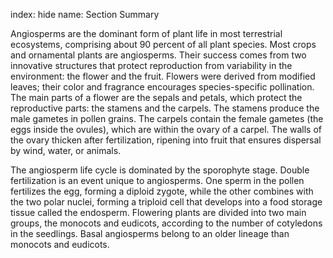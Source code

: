index: hide
name: Section Summary

Angiosperms are the dominant form of plant life in most terrestrial ecosystems, comprising about 90 percent of all plant species. Most crops and ornamental plants are angiosperms. Their success comes from two innovative structures that protect reproduction from variability in the environment: the flower and the fruit. Flowers were derived from modified leaves; their color and fragrance encourages species-specific pollination. The main parts of a flower are the sepals and petals, which protect the reproductive parts: the stamens and the carpels. The stamens produce the male gametes in pollen grains. The carpels contain the female gametes (the eggs inside the ovules), which are within the ovary of a carpel. The walls of the ovary thicken after fertilization, ripening into fruit that ensures dispersal by wind, water, or animals.

The angiosperm life cycle is dominated by the sporophyte stage. Double fertilization is an event unique to angiosperms. One sperm in the pollen fertilizes the egg, forming a diploid zygote, while the other combines with the two polar nuclei, forming a triploid cell that develops into a food storage tissue called the endosperm. Flowering plants are divided into two main groups, the monocots and eudicots, according to the number of cotyledons in the seedlings. Basal angiosperms belong to an older lineage than monocots and eudicots.
